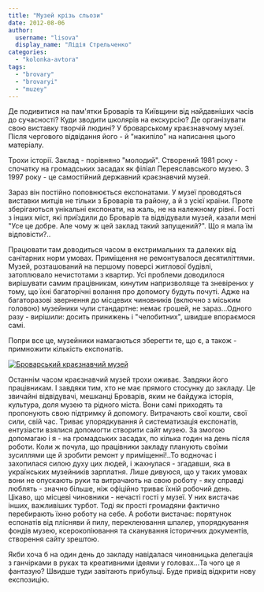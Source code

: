 ```yaml
---
title: "Музей крізь сльози"
date: 2012-08-06
author: 
  username: "lisova"
  display_name: "Лідія Стрельченко"
categories: 
  - "kolonka-avtora"
tags: 
  - "brovary"
  - "brovaryi"
  - "muzey"
---
```


Де подивитися на пам'ятки Броварів та Київщини від найдавніших часів до сучасності? Куди зводити школярів на екскурсію? Де організувати свою виставку творчій людині? У броварському краєзнавчому музеї. Після чергового відвідання його - й "накипіло" на написання цього матеріалу.

Трохи історії. Заклад - порівняно "молодий". Створений 1981 року - спочатку на громадських засадах як філіал Переяславського музею. З 1997 року - це самостійний державний краєзнавчий музей.

Зараз він постійно поповнюється експонатами. У музеї проводяться виставки митців не тільки з Броварів та району, а й з усієї країни. Проте зберігаються унікальні експонати, на жаль, не на належному рівні. Гості з інших міст, які приїздили до Броварів та відвідували музей, казали мені "Усе це добре. Але чому ж цей заклад такий запущений?". Що я мала їм відповісти?..

Працювати там доводиться часом в екстримальних та далеких від санітарних норм умовах. Приміщення не ремонтувалося десятиліттями. Музей, розташований на першому поверсі житлової будівлі, затоплювало нечистотами з квартир. Усі проблеми доводилося вирішувати самим працівникам, кинутим напризволяще та зневірених у тому, що їхні багаторічні волання про допомогу будуть почуті. Адже на багаторазові звернення до місцевих чиновників (включно з міським головою) музейники чули стандартне: немає грошей, не зараз...Одного разу - вирішили: досить принижень і "челобитних", швидше впораємося самі.

Попри все це, музейники намагаються зберегти те, що є, а також - примножити кількість експонатів.

[![](https://mpz.brovary.org/wp-content/uploads/2012/08/1280PX11.jpg "Броварський краєзнавчий музей")](https://mpz.brovary.org/wp-content/uploads/2012/08/1280PX11.jpg)

Останнім часом краєзнавчий музей трохи оживає. Завдяки його працівникам. І завдяки тим, хто не має прямого стосунку до закладу. Це звичайні відвідувачі, мешканці Броварів, яким не байдужа історія, культура, доля музею та рідного міста. Вони самі приходять та пропонують свою підтримку й допомогу. Витрачають свої кошти, свої сили, свій час. Триває упорядкування й систематизація експонатів, ентузіасти взялися допомогти створити сайт музею. За змогою допомагаю і я - на громадських засадах, по кілька годин на день після роботи. Коли ж почула, що працівники закладу планують своїми зусиллями ще й зробити ремонт у приміщенні!..То водночас і захопилася силою духу цих людей, і жахнулася - згадавши, яка в українських музейників зарплатня. Лише дивуюся, що у таких умовах вони не опускають руки та витрачають на свою роботу - яку справді люблять - значно більше, ніж офіційно триває їхній робочий день. Цікаво, що місцеві чиновники - нечасті гості у музеї. У них вистачає інших, важливіших турбот. Тоді як прості громадяни фактично перебирають їхню роботу на себе. А роботи вистачає: порятунок еспонатів від плісняви й пилу, переклеювання шпалер, упорядкування фондів музею, ксерокопіювання та сканування історичних документів, створення сайту зрештою.

Якби хоча б на один день до закладу навідалася чиновницька делегація з ганчірками в руках та креативними ідеями у головах...Та чого це я фантазую? Швидше туди завітають прибульці. Буде привід відкрити нову експозицію.
